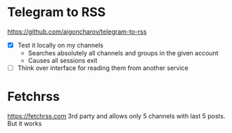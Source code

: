 # Telegram to RSS
https://github.com/aigoncharov/telegram-to-rss

- [x] Test it locally on my channels
	- Searches absolutely all channels and groups in the given account
	- Causes all sessions exit
- [ ] Think over interface for reading them from another service

# Fetchrss
https://fetchrss.com
3rd party and allows only 5 channels with last 5 posts. But it works